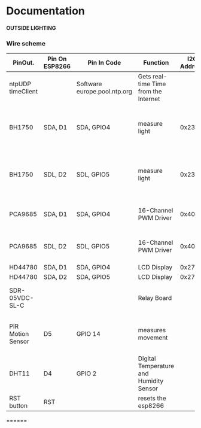# Documentation 
#### OUTSIDE LIGHTING





### Wire scheme
| PinOut.   |	Pin On ESP8266   |	Pin In Code   |	Function   |	I2C Address   |	RJ45   |	Technical specs   |
| ------------- | -------------  | -------------  | -------------  | -------------  | -------------  | -------------  |
| ntpUDP timeClient   | 		|   Software  europe.pool.ntp.org   |	Gets real-time Time from the Internet   |      |      |       |			
| BH1750|    	SDA, D1|    	SDA, GPIO4|    	measure light|   	0x23|   	 7 & 8|   	In - 3.3V - 5V level Out - 3.3V - 5V 16bit ADC |   
| BH1750|    	SDL, D2|    	SDL, GPIO5|    	measure light|   	0x23|     	 7 & 8|   	In - 3.3V - 5V level Out - 3.3V - 5V 16bit ADC |  						
| PCA9685|	SDA, D1 |	SDA, GPIO4|	16-Channel PWM Driver|	0x40|	         7 & 8|	        In & Out 3.3V - 6V 12-bit DAC|
| PCA9685|	SDL, D2 |	SDL, GPIO5|	16-Channel PWM Driver|	0x40|	         7 & 8|	        In & Out 3.3V - 6V 12-bit DAC|						
| HD44780 |	SDA, D1 |	SDA, GPIO4|	LCD Display |		0x27|		7 & 8 |       |	
| HD44780 |	SDA, D2 |	SDA, GPIO5|	LCD Display |		0x27|		7 & 8 |       |							
| SDR-05VDC-SL-C |	|   |		Relay Board|    |     |			In - 3.3V - 5V  Out – 230V 16A|					
| PIR Motion Sensor|	D5|	GPIO 14|	measures movement|    |		3|	In 5V - 20V level out: 3.3V high, low 0V|						
| DHT11|	D4| 	GPIO 2|	Digital Temperature and Humidity Sensor|		|	5   |    In - 3.3V - 5V level Out - 3.3V - 5V| 						
| RST button|	RST|    |		resets the esp8266|    |     |			3.3V|
======